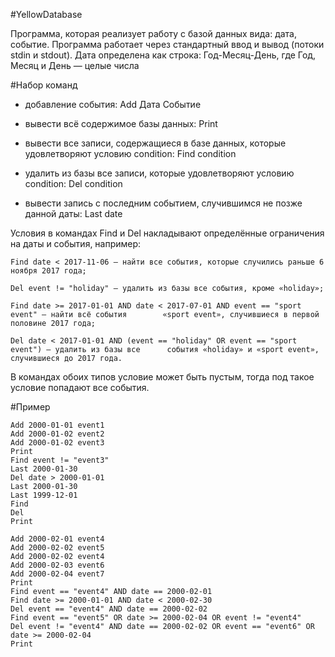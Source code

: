 #YellowDatabase

Программа, которая реализует работу с базой данных вида: дата, событие.
Программа работает через стандартный ввод и вывод (потоки stdin и stdout).
Дата определена как строка: Год-Месяц-День, где Год, Месяц и День — целые числа

#Набор команд
- добавление события:								Add Дата Событие

- вывести всё содержимое базы данных:						Print

- вывести все записи, содержащиеся в базе данных,
  которые удовлетворяют условию condition:					Find condition

- удалить из базы все записи, которые удовлетворяют условию condition:		Del condition

- вывести запись с последним событием, случившимся не позже данной даты:	Last date

Условия в командах Find и Del накладывают определённые ограничения на даты и события, например:

	Find date < 2017-11-06 — найти все события, которые случились раньше 6 ноября 2017 года;

	Del event != "holiday" — удалить из базы все события, кроме «holiday»;

	Find date >= 2017-01-01 AND date < 2017-07-01 AND event == "sport event" — найти всё события 		«sport event», случившиеся в первой половине 2017 года;

	Del date < 2017-01-01 AND (event == "holiday" OR event == "sport event") — удалить из базы все 		события «holiday» и «sport event», случившиеся до 2017 года.

В командах обоих типов условие может быть пустым, тогда под такое условие попадают все события.

#Пример

	Add 2000-01-01 event1
	Add 2000-01-02 event2
	Add 2000-01-02 event3
	Print
	Find event != "event3"
	Last 2000-01-30
	Del date > 2000-01-01
	Last 2000-01-30
	Last 1999-12-01
	Find
	Del
	Print

	Add 2000-02-01 event4
	Add 2000-02-02 event5
	Add 2000-02-02 event4	
	Add 2000-02-03 event6
	Add 2000-02-04 event7
	Print	
	Find event == "event4" AND date == 2000-02-01
	Find date >= 2000-01-01 AND date < 2000-02-30
	Del event == "event4" AND date == 2000-02-02 
	Find event == "event5" OR date >= 2000-02-04 OR event != "event4"
	Del event != "event4" AND date == 2000-02-02 OR event == "event6" OR date >= 2000-02-04
	Print
